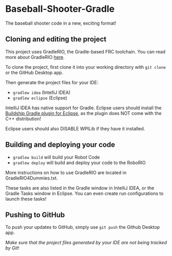 # Baseball-Shooter-Gradle
The baseball shooter code in a new, exciting format!

## Cloning and editing the project

This project uses GradleRIO, the Gradle-based FRC toolchain. You can read more about GradleRIO [here](https://github.com/Open-RIO/GradleRIO).

To clone the project, first clone it into your working directory with ```git clone``` or the GitHub Desktop app.

Then generate the project files for your IDE:
- ```gradlew idea``` (IntelliJ IDEA)
- ```gradlew eclipse``` (Eclipse)

IntelliJ IDEA has native support for Gradle. Eclipse users should install the [Buildship Gradle plugin for Eclipse](http://projects.eclipse.org/projects/tools.buildship), as the plugin does NOT come with the C++ distribution!

Eclipse users should also DISABLE WPILib if they have it installed. 

## Building and deploying your code
- ```gradlew build``` will build your Robot Code
- ```gradlew deploy``` will build and deploy your code to the RoboRIO

More instructions on how to use GradleRIO are located in GradleRIO4Dummies.txt.

These tasks are also listed in the Gradle window in IntelliJ IDEA, or the Gradle Tasks window in Eclipse.
You can even create run configurations to launch these tasks!

## Pushing to GitHub

To push your updates to GitHub, simply use ```git push``` the Github Desktop app.

*Make sure that the project files generated by your IDE are not being tracked by Git!*
